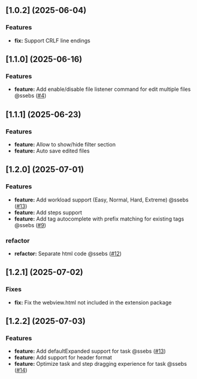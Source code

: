 ## [1.0.2] (2025-06-04)

### Features

* **fix:** Support CRLF line endings


## [1.1.0] (2025-06-16)


### Features

* **feature:** Add enable/disable file listener command for edit multiple files @ssebs ([#4](https://github.com/holooooo/markdown-kanban/pull/4))

## [1.1.1] (2025-06-23)

### Features

* **feature:** Allow to show/hide filter section
* **feature:** Auto save edited files

## [1.2.0] (2025-07-01)

### Features

* **feature:** Add workload support (Easy, Normal, Hard, Extreme) @ssebs ([#13](https://github.com/holooooo/markdown-kanban/issues/10))
* **feature:** Add steps support
* **feature:** Add tag autocomplete with prefix matching for existing tags @ssebs ([#9](https://github.com/holooooo/markdown-kanban/issues/9))

### refactor

* **refactor:** Separate html code @ssebs ([#12](https://github.com/holooooo/markdown-kanban/pull/12))


## [1.2.1] (2025-07-02)

### Fixes

* **fix:** Fix the webview.html not included in the extension package

## [1.2.2] (2025-07-03)

### Features

* **feature:** Add defaultExpanded support for task @ssebs ([#13](https://github.com/holooooo/markdown-kanban/issues/13))
* **feature:** Add support for header format
* **feature:** Optimize task and step dragging experience for task @ssebs ([#14](https://github.com/holooooo/markdown-kanban/issues/14))